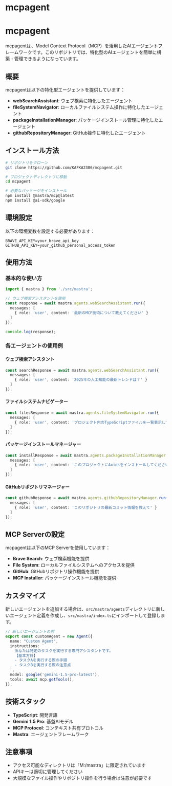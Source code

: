 # mcpagent
# mcpagent

mcpagentは、Model Context Protocol（MCP）を活用したAIエージェントフレームワークです。このリポジトリでは、特化型のAIエージェントを簡単に構築・管理できるようになっています。

## 概要

mcpagentは以下の特化型エージェントを提供しています：

- **webSearchAssistant**: ウェブ検索に特化したエージェント
- **fileSystemNavigator**: ローカルファイルシステム操作に特化したエージェント
- **packageInstallationManager**: パッケージインストール管理に特化したエージェント
- **githubRepositoryManager**: GitHub操作に特化したエージェント

## インストール方法

```bash
# リポジトリをクローン
git clone https://github.com/KAFKA2306/mcpagent.git

# プロジェクトディレクトリに移動
cd mcpagent

# 必要なパッケージをインストール
npm install @mastra/mcp@latest
npm install @ai-sdk/google
```

## 環境設定

以下の環境変数を設定する必要があります：

```
BRAVE_API_KEY=your_brave_api_key
GITHUB_API_KEY=your_github_personal_access_token
```

## 使用方法

### 基本的な使い方

```typescript
import { mastra } from './src/mastra';

// ウェブ検索アシスタントを使用
const response = await mastra.agents.webSearchAssistant.run({
  messages: [
    { role: 'user', content: '最新のMCP技術について教えてください' }
  ]
});

console.log(response);
```

### 各エージェントの使用例

#### ウェブ検索アシスタント

```typescript
const searchResponse = await mastra.agents.webSearchAssistant.run({
  messages: [
    { role: 'user', content: '2025年の人工知能の最新トレンドは？' }
  ]
});
```

#### ファイルシステムナビゲーター

```typescript
const filesResponse = await mastra.agents.fileSystemNavigator.run({
  messages: [
    { role: 'user', content: 'プロジェクト内のTypeScriptファイルを一覧表示して' }
  ]
});
```

#### パッケージインストールマネージャー

```typescript
const installResponse = await mastra.agents.packageInstallationManager.run({
  messages: [
    { role: 'user', content: 'このプロジェクトにAxiosをインストールしてください' }
  ]
});
```

#### GitHubリポジトリマネージャー

```typescript
const githubResponse = await mastra.agents.githubRepositoryManager.run({
  messages: [
    { role: 'user', content: 'このリポジトリの最新コミット情報を教えて' }
  ]
});
```

## MCP Serverの設定

mcpagentは以下のMCP Serverを使用しています：

- **Brave Search**: ウェブ検索機能を提供
- **File System**: ローカルファイルシステムへのアクセスを提供
- **GitHub**: GitHubリポジトリ操作機能を提供
- **MCP Installer**: パッケージインストール機能を提供

## カスタマイズ

新しいエージェントを追加する場合は、`src/mastra/agents`ディレクトリに新しいエージェント定義を作成し、`src/mastra/index.ts`にインポートして登録します。

```typescript
// 新しいエージェントの例
export const customAgent = new Agent({
  name: "Custom Agent",
  instructions: `
    あなたは特定のタスクを実行する専門アシスタントです。
    【基本方針】
    - タスクAを実行する際の手順
    - タスクBを実行する際の注意点
  `,
  model: google('gemini-1.5-pro-latest'),
  tools: await mcp.getTools(),
});
```

## 技術スタック

- **TypeScript**: 開発言語
- **Gemini 1.5 Pro**: 基盤AIモデル
- **MCP Protocol**: コンテキスト共有プロトコル
- **Mastra**: エージェントフレームワーク

## 注意事項

- アクセス可能なディレクトリは「M:/mastra」に限定されています
- APIキーは適切に管理してください
- 大規模なファイル操作やリポジトリ操作を行う場合は注意が必要です